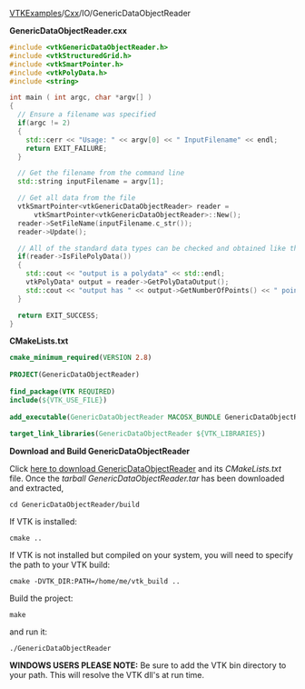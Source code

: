 [VTKExamples](/home/)/[Cxx](/Cxx)/IO/GenericDataObjectReader

**GenericDataObjectReader.cxx**
```c++
#include <vtkGenericDataObjectReader.h>
#include <vtkStructuredGrid.h>
#include <vtkSmartPointer.h>
#include <vtkPolyData.h>
#include <string>

int main ( int argc, char *argv[] )
{
  // Ensure a filename was specified
  if(argc != 2)
  {
    std::cerr << "Usage: " << argv[0] << " InputFilename" << endl;
    return EXIT_FAILURE;
  }

  // Get the filename from the command line
  std::string inputFilename = argv[1];

  // Get all data from the file
  vtkSmartPointer<vtkGenericDataObjectReader> reader =
      vtkSmartPointer<vtkGenericDataObjectReader>::New();
  reader->SetFileName(inputFilename.c_str());
  reader->Update();

  // All of the standard data types can be checked and obtained like this:
  if(reader->IsFilePolyData())
  {
    std::cout << "output is a polydata" << std::endl;
    vtkPolyData* output = reader->GetPolyDataOutput();
    std::cout << "output has " << output->GetNumberOfPoints() << " points." << std::endl;
  }

  return EXIT_SUCCESS;
}
```
**CMakeLists.txt**
```cmake
cmake_minimum_required(VERSION 2.8)
 
PROJECT(GenericDataObjectReader)
 
find_package(VTK REQUIRED)
include(${VTK_USE_FILE})
 
add_executable(GenericDataObjectReader MACOSX_BUNDLE GenericDataObjectReader.cxx)
 
target_link_libraries(GenericDataObjectReader ${VTK_LIBRARIES})
```

**Download and Build GenericDataObjectReader**

Click [here to download GenericDataObjectReader](https://github.com/lorensen/VTKWikiExamplesTarballs/raw/master/GenericDataObjectReader.tar) and its *CMakeLists.txt* file.
Once the *tarball GenericDataObjectReader.tar* has been downloaded and extracted,
```
cd GenericDataObjectReader/build 
```
If VTK is installed:
```
cmake ..
```
If VTK is not installed but compiled on your system, you will need to specify the path to your VTK build:
```
cmake -DVTK_DIR:PATH=/home/me/vtk_build ..
```
Build the project:
```
make
```
and run it:
```
./GenericDataObjectReader
```
**WINDOWS USERS PLEASE NOTE:** Be sure to add the VTK bin directory to your path. This will resolve the VTK dll's at run time.

